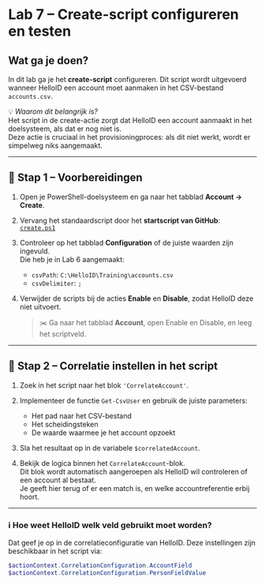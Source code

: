 # Lab 7 – Create-script configureren en testen

## Wat ga je doen?

In dit lab ga je het **create-script** configureren. Dit script wordt uitgevoerd wanneer HelloID een account moet aanmaken in het CSV-bestand `accounts.csv`.

💡 *Waarom dit belangrijk is?*  
Het script in de create-actie zorgt dat HelloID een account aanmaakt in het doelsysteem, als dat er nog niet is.  
Deze actie is cruciaal in het provisioningproces: als dit niet werkt, wordt er simpelweg niks aangemaakt.

---

## 🧰 Stap 1 – Voorbereidingen

1. Open je PowerShell-doelsysteem en ga naar het tabblad **Account → Create**.
2. Vervang het standaardscript door het **startscript van GitHub**:  
   [`create.ps1`](https://github.com/Tools4everBV/HelloID-Prov-Training-Materials/blob/Feature-2025-material/powershell%20connectors/lab%207/create.ps1)

3. Controleer op het tabblad **Configuration** of de juiste waarden zijn ingevuld.  
   Die heb je in Lab 6 aangemaakt:
   - `csvPath`: `C:\HelloID\Training\accounts.csv`
   - `csvDelimiter`: `;`

4. Verwijder de scripts bij de acties **Enable** en **Disable**, zodat HelloID deze niet uitvoert.  
   > ✂️ Ga naar het tabblad **Account**, open Enable en Disable, en leeg het scriptveld.

---

## 🔁 Stap 2 – Correlatie instellen in het script

1. Zoek in het script naar het blok `'CorrelateAccount'`.

2. Implementeer de functie `Get-CsvUser` en gebruik de juiste parameters:
   - Het pad naar het CSV-bestand
   - Het scheidingsteken
   - De waarde waarmee je het account opzoekt

3. Sla het resultaat op in de variabele `$correlatedAccount`.

4. Bekijk de logica binnen het `CorrelateAccount`-blok.  
   Dit blok wordt automatisch aangeroepen als HelloID wil controleren of een account al bestaat.  
   Je geeft hier terug of er een match is, en welke accountreferentie erbij hoort.

---

### ℹ️ Hoe weet HelloID welk veld gebruikt moet worden?

Dat geef je op in de correlatieconfiguratie van HelloID. Deze instellingen zijn beschikbaar in het script via:

```powershell
$actionContext.CorrelationConfiguration.AccountField
$actionContext.CorrelationConfiguration.PersonFieldValue
